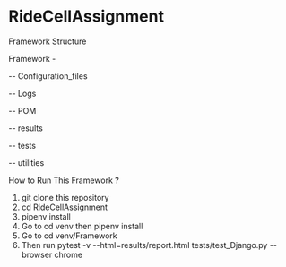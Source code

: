 # RideCellAssignment

Framework Structure

Framework -

  -- Configuration_files
  
  -- Logs
  
  -- POM
  
  -- results
  
  -- tests
  
  -- utilities
  


How to Run This Framework ?

1. git clone this repository
2. cd RideCellAssignment
3. pipenv install
4. Go to cd venv then pipenv install
5. Go to cd venv/Framework
6. Then run pytest -v --html=results/report.html tests/test_Django.py --browser chrome
